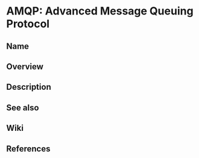 # AMQP: Advanced Message Queuing Protocol

## Name

## Overview

## Description

## See also

## Wiki

## References
